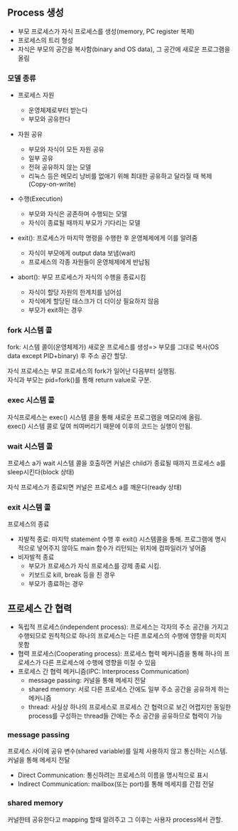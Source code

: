 ## Process 생성

- 부모 프로세스가 자식 프로세스를 생성(memory, PC register 복제)
- 프로세스의 트리 형성
- 자식은 부모의 공간을 복사함(binary and OS data), 그 공간에 새로운 프로그램을 올림

### 모델 종류

- 프로세스 자원
  - 운영체제로부터 받는다
  - 부모와 공유한다
- 자원 공유
  - 부모와 자식이 모든 자원 공유
  - 일부 공유
  - 전혀 공유하지 않는 모델
  - 리눅스 등은 메모리 낭비를 없애기 위해 최대한 공유하고 달라질 때 복제(Copy-on-write)
- 수행(Execution)

  - 부모와 자식은 공존하며 수행되는 모델
  - 자식이 종료될 때까지 부모가 기다리는 모델

- exit(): 프로세스가 마지막 명령을 수행한 후 운영체제에게 이를 알려줌
  - 자식이 부모에게 output data 보냄(wait)
  - 프로세스의 각종 자원들이 운영체제에게 반납됨
- abort(): 부모 프로세스가 자식의 수행을 종료시킴
  - 자식이 할당 자원의 한계치를 넘어섬
  - 자식에게 할당된 태스크가 더 더이상 필요하지 않음
  - 부모가 exit하는 경우

### fork 시스템 콜

fork: 시스템 콜이(운영체제가) 새로운 프로세스를 생성=> 부모를 그대로 복사(OS data except PID+binary) 후 주소 공간 할당.

자식 프로세스는 부모 프로세스의 fork가 일어난 다음부터 실행됨.  
자식과 부모는 pid=fork()를 통해 return value로 구분.

### exec 시스템 콜

자식프로세스는 exec() 시스템 콜을 통해 새로운 프로그램을 메모리에 올림.  
exec() 시스템 콜로 덮여 씌여버리기 때문에 이후의 코드는 실행이 안됨.

### wait 시스템 콜

프로세스 a가 wait 시스템 콜을 호출하면 커널은 child가 종료될 때까지 프로세스 a를 sleep시킨다(block 상태)

자식 프로세스가 종료되면 커널은 프로세스 a를 깨운다(ready 상태)

### exit 시스템 콜

프로세스의 종료

- 자발적 종료: 마지막 statement 수행 후 exit() 시스템콜을 통해. 프로그램에 명시적으로 넣어주지 않아도 main 함수가 리턴되는 위치에 컴파일러가 넣어줌
- 비자발적 종료
  - 부모가 프로세스가 자식 프로세스를 강제 종료 시킴.
  - 키보드로 kill, break 등을 친 경우
  - 부모가 종료하는 경우

## 프로세스 간 협력

- 독립적 프로세스(independent process): 프로세스는 각자의 주소 공간을 가지고 수행되므로 원칙적으로 하나의 프로세스는 다른 프로세스의 수행에 영향을 미치지 못함
- 협력 프로세스(Cooperating process): 프로세스 협력 메커니즘을 통해 하나의 프로세스가 다른 프로세스에 수행에 영향을 미칠 수 있음
- 프로세스 간 협력 메커니즘(IPC: Interprocess Communication)
  - message passing: 커널을 통해 메세지 전달
  - shared memory: 서로 다른 프로세스 간에도 일부 주소 공간을 공유하게 하는 메커니즘
  - thread: 사실상 하나의 프로세스로 프로세스 간 협력으로 보긴 어렵지만 동일한 process를 구성하는 thread들 간에는 주소 공간을 공유하므로 협력이 가능

### message passing

프로세스 사이에 공유 변수(shared variable)를 일체 사용하지 않고 통신하는 시스템. 커널을 통해 메세지 전달

- Direct Communication: 통신하려는 프로세스의 이름을 명시적으로 표시
- Indirect Communication: mailbox(또는 port)를 통해 메세지를 간접 전달

### shared memory

커널한테 공유한다고 mapping 할때 알려주고 그 이후는 사용자 process에서 관할.
